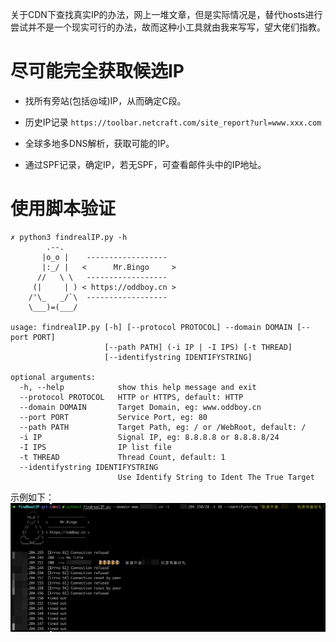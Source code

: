 
关于CDN下查找真实IP的办法，网上一堆文章，但是实际情况是，替代hosts进行尝试并不是一个现实可行的办法，故而这种小工具就由我来写写，望大佬们指教。

# 尽可能完全获取候选IP
  - 找所有旁站(包括@域)IP，从而确定C段。

  - 历史IP记录   `https://toolbar.netcraft.com/site_report?url=www.xxx.com`

  - 全球多地多DNS解析，获取可能的IP。

  - 通过SPF记录，确定IP，若无SPF，可查看邮件头中的IP地址。

# 使用脚本验证
```
✗ python3 findrealIP.py -h
        .--.
       |o_o |    ------------------
       |:_/ |   <      Mr.Bingo     >
      //   \ \   ------------------
     (|     | ) < https://oddboy.cn >
    /'\_   _/`\  ------------------
    \___)=(___/

usage: findrealIP.py [-h] [--protocol PROTOCOL] --domain DOMAIN [--port PORT]
                     [--path PATH] (-i IP | -I IPS) [-t THREAD]
                     [--identifystring IDENTIFYSTRING]

optional arguments:
  -h, --help            show this help message and exit
  --protocol PROTOCOL   HTTP or HTTPS, default: HTTP
  --domain DOMAIN       Target Domain, eg: www.oddboy.cn
  --port PORT           Service Port, eg: 80
  --path PATH           Target Path, eg: / or /WebRoot, default: /
  -i IP                 Signal IP, eg: 8.8.8.8 or 8.8.8.8/24
  -I IPS                IP list file
  -t THREAD             Thread Count, default: 1
  --identifystring IDENTIFYSTRING
                        Use Identify String to Ident The True Target
```
示例如下：
![](image/image01.png)

